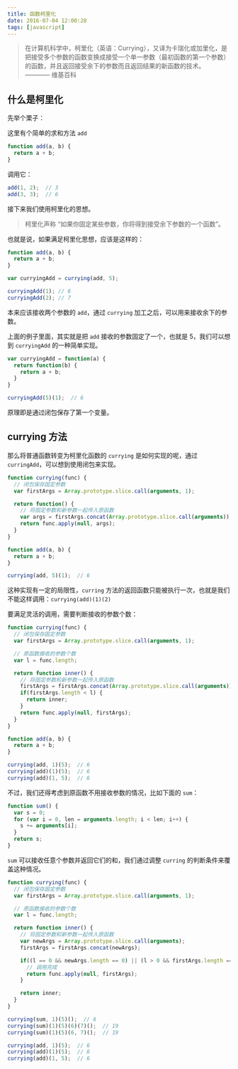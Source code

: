 ```yaml
---
title: 函数柯里化
date: 2016-07-04 12:00:28
tags: [javascript]
---
```


> 在计算机科学中，柯里化（英语：Currying），又译为卡瑞化或加里化，是把接受多个参数的函数变换成接受一个单一参数（最初函数的第一个参数）的函数，并且返回接受余下的参数而且返回结果的新函数的技术。   ———— 维基百科

## 什么是柯里化

先举个栗子：

这里有个简单的求和方法 `add`

```javascript
function add(a, b) {
  return a + b;
}
```

调用它：

```javascript
add(1, 2);  // 3
add(3, 3);  // 6
```

接下来我们使用柯里化的思想。

> 柯里化声称 “如果你固定某些参数，你将得到接受余下参数的一个函数”。

也就是说，如果满足柯里化思想，应该是这样的：
```javascript
function add(a, b) {
  return a + b;
}

var curryingAdd = currying(add, 5);

curryingAdd(1); // 6
curryingAdd(2); // 7
```

本来应该接收两个参数的 `add`，通过 `currying` 加工之后，可以用来接收余下的参数。

上面的例子里面，其实就是把 `add` 接收的参数固定了一个，也就是 5，我们可以想到 `curryingAdd` 的一种简单实现。

```javascript
var curryingAdd = function(a) {
  return function(b) {
    return a + b;
  }
}

curryingAdd(5)(1);  // 6
```

原理即是通过闭包保存了第一个变量。

## currying 方法

那么将普通函数转变为柯里化函数的 `currying` 是如何实现的呢，通过 `curringAdd`，可以想到使用闭包来实现。

```javascript
function currying(func) {
  // 闭包保存固定参数
  var firstArgs = Array.prototype.slice.call(arguments, 1);

  return function() {
    // 将固定参数和新参数一起传入原函数
    var args = firstArgs.concat(Array.prototype.slice.call(arguments));
    return func.apply(null, args);
  }
}

function add(a, b) {
  return a + b;
}

currying(add, 5)(1);  // 6
```

这种实现有一定的局限性，`curring` 方法的返回函数只能被执行一次，也就是我们不能这样调用：`currying(add)(1)(2)`

要满足灵活的调用，需要判断接收的参数个数：

```javascript
function currying(func) {
  // 闭包保存固定参数
  var firstArgs = Array.prototype.slice.call(arguments, 1);

  // 原函数接收的参数个数
  var l = func.length;

  return function inner() {
    // 将固定参数和新参数一起传入原函数
    firstArgs = firstArgs.concat(Array.prototype.slice.call(arguments));
    if(firstArgs.length < l) {
      return inner;
    }
    return func.apply(null, firstArgs);
  }
}

function add(a, b) {
  return a + b;
}

currying(add, 1)(5);  // 6
currying(add)(1)(5);  // 6
currying(add)(1, 5);  // 6
```

不过，我们还得考虑到原函数不用接收参数的情况，比如下面的 `sum`：
```javascript
function sum() {
  var s = 0;
  for (var i = 0, len = arguments.length; i < len; i++) {
    s += arguments[i];
  }
  return s;
}
```

`sum` 可以接收任意个参数并返回它们的和，我们通过调整 `curring` 的判断条件来覆盖这种情况。

```javascript
function currying(func) {
  // 闭包保存固定参数
  var firstArgs = Array.prototype.slice.call(arguments, 1);

  // 原函数接收的参数个数
  var l = func.length;

  return function inner() {
    // 将固定参数和新参数一起传入原函数
    var newArgs = Array.prototype.slice.call(arguments);
    firstArgs = firstArgs.concat(newArgs);

    if((l == 0 && newArgs.length == 0) || (l > 0 && firstArgs.length == l)) {
      // 调用完成
      return func.apply(null, firstArgs);
    }

    return inner;
  }
}

currying(sum, 1)(5)();  // 6
currying(sum)(1)(5)(6)(7)();  // 19
currying(sum)(1)(5)(6, 7)();  // 19

currying(add, 1)(5);  // 6
currying(add)(1)(5);  // 6
currying(add)(1, 5);  // 6
```